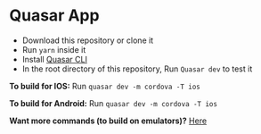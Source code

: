 # Quasar App

- Download this repository or clone it
- Run `yarn` inside it
- Install [Quasar CLI](https://quasar.dev/quasar-cli/installation)
- In the root directory of this repository, Run `Quasar dev` to test it


**To build for IOS:**
Run `quasar dev -m cordova -T ios`

**To build for Android:**
Run `quasar dev -m cordova -T ios`

**Want more commands (to build on emulators)?**
[Here](https://quasar.dev/quasar-cli/developing-cordova-apps/build-commands#Developing)
